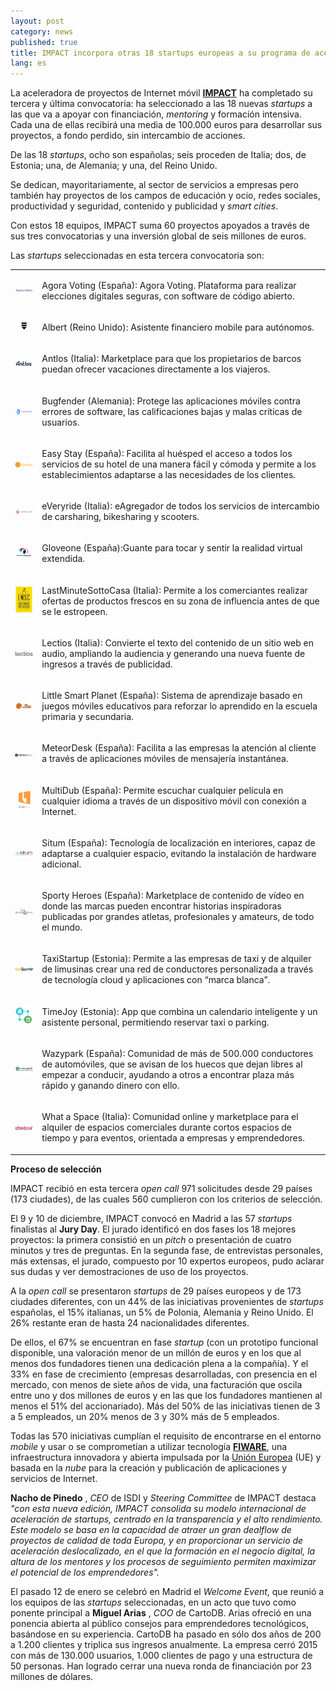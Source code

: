 ```yaml
---
layout: post
category: news
published: true
title: IMPACT incorpora otras 18 startups europeas a su programa de aceleración y suma una financiación global de 6 millones de euros
lang: es
---
```


La aceleradora de proyectos de Internet móvil [**IMPACT**](http://www.impact-accelerator.com/es/) ha completado su tercera y última convocatoria: ha seleccionado a las 18 nuevas _startups_ a las que va a apoyar con financiación, _mentoring_ y formación intensiva. Cada una de ellas recibirá una media de 100.000 euros para desarrollar sus proyectos, a fondo perdido, sin intercambio de acciones.

De las 18 _startups_, ocho son españolas; seis proceden de Italia; dos, de Estonia; una, de Alemania; y una, del Reino Unido.

Se dedican, mayoritariamente, al sector de servicios a empresas pero también hay proyectos de los campos de educación y ocio, redes sociales, productividad y seguridad, contenido y publicidad y _smart cities_.

Con estos 18 equipos, IMPACT suma 60 proyectos apoyados a través de sus tres convocatorias y una inversión global de seis millones de euros.

Las _startups_ seleccionadas en esta tercera convocatoria son:



<table class="table">
<tr>
<td>
<img src="/assets/empresas3/agora.png">
</td>
<td>
<p>Agora Voting (España): Agora Voting. Plataforma para realizar elecciones digitales seguras, con software de código abierto.</p>
</td>
</tr>
<tr>
<td>
<img src="/assets/empresas3/albert.png">
</td>
<td>
<p>Albert (Reino Unido): Asistente financiero mobile para autónomos.</p>
</td>
</tr>
<tr>
<td>
<img src="/assets/empresas3/antlos.png">
</td>
<td>
<p>Antlos (Italia): Marketplace para que los propietarios de barcos puedan ofrecer vacaciones directamente a los viajeros.</p>
</td>
</tr>
<tr>
<td>
<img src="/assets/empresas3/bugfender.png">
</td>
<td>
<p>Bugfender (Alemania):	Protege las aplicaciones móviles contra errores de software, las calificaciones bajas y malas críticas de usuarios.</p>
</td>
</tr>
<tr>
<td>
<img src="/assets/empresas3/easystay.png">
</td>
<td>
<p>Easy Stay (España): Facilita al huésped el acceso a todos los servicios de su hotel de una manera fácil y cómoda y permite a los establecimientos adaptarse a las necesidades de los clientes.</p>
</td>
</tr>
<tr>
<td>
<img src="/assets/empresas3/everyride.png">
</td>
<td>
<p>eVeryride (Italia): eAgregador de todos los servicios de intercambio de carsharing, bikesharing y scooters.</p>
</td>
</tr>
<tr>
<td>
<img src="/assets/empresas3/neurodigital.png">
</td>
<td>
<p>Gloveone (España):Guante para tocar y sentir la realidad virtual extendida.</p>
</td>
</tr>
<tr>
<td>
<img src="/assets/empresas3/lmsc.png">
</td>
<td>
<p>LastMinuteSottoCasa (Italia): Permite a los comerciantes realizar ofertas de productos frescos en su zona de influencia antes de que se le estropeen.</p>
</td>
</tr>
<tr>
<td>
<img src="/assets/empresas3/lectios.png">
</td>
<td>
<p>Lectios (Italia): Convierte el texto del contenido de un sitio web en audio, ampliando la audiencia y generando una nueva fuente de ingresos a través de publicidad.</p>
</td>
</tr>
<tr>
<td>
<img src="/assets/empresas3/little.png">
</td>
<td>
<p>Little Smart Planet (España): Sistema de aprendizaje basado en juegos móviles educativos para reforzar lo aprendido en la escuela primaria y secundaria.</p>
</td>
</tr>
<tr>
<td>
<img src="/assets/empresas3/meteor.png">
</td>
<td>
<p>MeteorDesk (España): Facilita a las empresas la atención al cliente a través de aplicaciones móviles de mensajería instantánea. </p>
</td>
</tr>
<tr>
<td>
<img src="/assets/empresas3/multidub.png">
</td>
<td>
<p>MultiDub (España): Permite escuchar cualquier película en cualquier idioma a través de un dispositivo móvil con conexión a Internet.</p>
</td>
</tr>
<tr>
<td>
<img src="/assets/empresas3/situm.png">
</td>
<td>
<p>Situm (España): Tecnología de localización en interiores, capaz de adaptarse a cualquier espacio, evitando la instalación de hardware adicional.</p>
</td>
</tr>
<tr>
<td>
<img src="/assets/empresas3/sporty.png">
</td>
<td>
<p>Sporty Heroes (España): Marketplace de contenido de vídeo en donde las marcas pueden encontrar historias inspiradoras publicadas por grandes atletas, profesionales y amateurs, de todo el mundo.</p>
</td>
</tr>
<tr>
<td>
<img src="/assets/empresas3/taxy.png">
</td>
<td>
<p>TaxiStartup (Estonia): Permite a las empresas de taxi y de alquiler de limusinas crear una red de conductores personalizada a través de tecnología cloud y aplicaciones con “marca blanca”.</p>
</td>
</tr>
<tr>
<td>
<img src="/assets/empresas3/timejoy.png">
</td>
<td>
<p>TimeJoy (Estonia): App que combina un calendario inteligente y un asistente personal, permitiendo reservar taxi o parking.</p>
</td>
</tr>
<tr>
<td>
<img src="/assets/empresas3/wazy.png">
</td>
<td>
<p>Wazypark (España): Comunidad de más de 500.000 conductores de automóviles, que se avisan de los huecos que dejan libres al empezar a conducir, ayudando a otros a encontrar plaza más rápido y ganando dinero con ello.</p>
</td>
</tr>
<tr>
<td>
<img src="/assets/empresas3/whataspace.png">
</td>
<td>
<p>What a Space (Italia): Comunidad online y marketplace para el alquiler de espacios comerciales durante cortos espacios de tiempo y para eventos, orientada a empresas y emprendedores.</p>
</td>
</tr>
</table>




**Proceso de selección**

IMPACT recibió en esta tercera _open call_ 971 solicitudes desde 29 países (173 ciudades), de las cuales 560 cumplieron con los criterios de selección.

El 9 y 10 de diciembre, IMPACT convocó en Madrid a las 57 _startups_ finalistas al **Jury Day**. El jurado identificó en dos fases los 18 mejores proyectos: la primera consistió en un _pitch_ o presentación de cuatro minutos y tres de preguntas. En la segunda fase, de entrevistas personales, más extensas, el jurado, compuesto por 10 expertos europeos, pudo aclarar sus dudas y ver demostraciones de uso de los proyectos.

A la _open call_ se presentaron _startups_ de 29 países europeos y de 173 ciudades diferentes, con un 44% de las iniciativas provenientes de _startups_ españolas, el 15% italianas, un 5% de Polonia, Alemania y Reino Unido. El 26% restante eran de hasta 24 nacionalidades diferentes.

De ellos, el 67% se encuentran en fase _startup_ (con un prototipo funcional disponible, una valoración menor de un millón de euros y en los que al menos dos fundadores tienen una dedicación plena a la compañía). Y el 33% en fase de crecimiento (empresas desarrolladas, con presencia en el mercado, con menos de siete años de vida, una facturación que oscila entre uno y dos millones de euros y en las que los fundadores mantienen al menos el 51% del accionariado).  Más del 50% de las iniciativas tienen de 3 a 5 empleados, un 20% menos de 3 y 30% más de 5 empleados.

Todas las 570 iniciativas cumplían el requisito de encontrarse en el entorno _mobile_ y usar o se comprometían a utilizar tecnología [**FIWARE**](http://www.fi-ware.org/), una infraestructura innovadora y abierta impulsada por la [Unión Europea](http://europa.eu/index_es.htm) (UE) y basada en la _nube_ para la creación y publicación de aplicaciones y servicios de Internet.

**Nacho de Pinedo** , _CEO_ de ISDI y _Steering Committee_ de IMPACT destaca _"con esta nueva edición, IMPACT consolida su modelo internacional de aceleración de startups, centrado en la transparencia y el alto rendimiento. Este modelo se basa en la capacidad de atraer un gran dealflow de  proyectos de calidad de toda Europa, y en proporcionar un servicio de aceleración deslocalizado, en el que la formación en el negocio digital, la altura de los mentores y los procesos de seguimiento permiten maximizar el potencial de los emprendedores"._

El pasado 12 de enero se celebró en Madrid el _Welcome Event_, que reunió a los equipos de las _startups_ seleccionadas, en un acto que tuvo como ponente principal a **Miguel Arias** , _COO_ de CartoDB. Arias ofreció en una ponencia abierta al público consejos para emprendedores tecnológicos, basándose en su experiencia. CartoDB ha pasado en sólo dos años de 200 a 1.200 clientes y triplica sus ingresos anualmente. La empresa cerró 2015 con más de 130.000 usuarios, 1.000 clientes de pago y una estructura de 50 personas. Han logrado cerrar una nueva ronda de financiación por 23 millones de dólares.